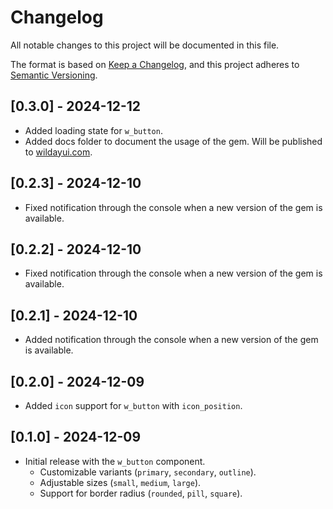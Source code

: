 # Changelog

All notable changes to this project will be documented in this file.

The format is based on [Keep a Changelog](https://keepachangelog.com/),
and this project adheres to [Semantic Versioning](https://semver.org/).

## [0.3.0] - 2024-12-12

- Added loading state for `w_button`.
- Added docs folder to document the usage of the gem. Will be published to [wildayui.com](https://davidwinalda.github.io/wildayui).

## [0.2.3] - 2024-12-10

- Fixed notification through the console when a new version of the gem is available.

## [0.2.2] - 2024-12-10

- Fixed notification through the console when a new version of the gem is available.

## [0.2.1] - 2024-12-10

- Added notification through the console when a new version of the gem is available.

## [0.2.0] - 2024-12-09

- Added `icon` support for `w_button` with `icon_position`.

## [0.1.0] - 2024-12-09

- Initial release with the `w_button` component.
  - Customizable variants (`primary`, `secondary`, `outline`).
  - Adjustable sizes (`small`, `medium`, `large`).
  - Support for border radius (`rounded`, `pill`, `square`).
